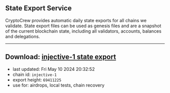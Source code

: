 ## State Export Service
CryptoCrew provides automatic daily state exports for all chains we validate. State export files can be used as genesis files and are a snapshot of the current blockchain state, including all validators, accounts, balances and delegations.

---
**Download: [injective-1 state export](https://dl-eu2.ccvalidators.com/SERVICE/injective/injective-1_export_69411225.json)**
---

- last updated: Fri May 10 2024 20:32:52
- chain id: `injective-1`
- export height: `69411225`
- use for: airdrops, local tests, chain recovery
